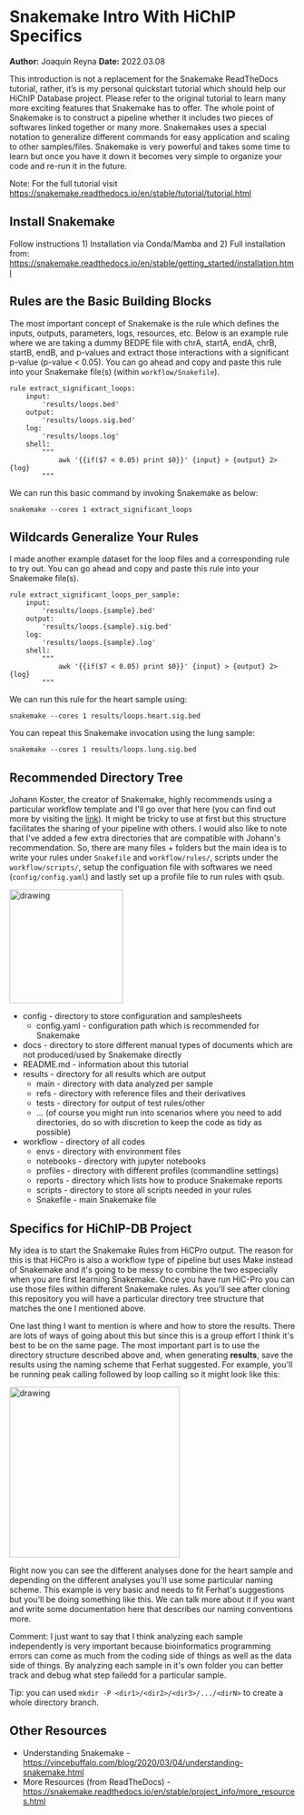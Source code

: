 # Snakemake Intro With HiChIP Specifics
**Author:** Joaquin Reyna **Date:** 2022.03.08

This introduction is not a replacement for the Snakemake ReadTheDocs tutorial, rather,
it’s is my personal quickstart tutorial which should help our HiChIP Database project.
Please refer to the original tutorial to learn many more exciting features that
Snakemake has to offer. The whole point of Snakemake is to construct a pipeline 
whether it includes two pieces of softwares linked together or many more. Snakemakes
uses a special notation to generalize different commands for easy application and scaling
to other samples/files. Snakemake is very powerful and takes some time to learn but once
you have it down it becomes very simple to organize your code and re-run it in the future. 

Note: For the full tutorial visit https://snakemake.readthedocs.io/en/stable/tutorial/tutorial.html

## Install Snakemake
Follow instructions 1) Installation via Conda/Mamba and 2) Full installation from: 
https://snakemake.readthedocs.io/en/stable/getting_started/installation.html 

## Rules are the Basic Building Blocks

The most important concept of Snakemake is the rule which defines the inputs, outputs, parameters, logs, resources, etc. Below is an example rule where we are taking a dummy BEDPE file with chrA, startA, endA, chrB, startB, endB, and p-values and extract those interactions with a significant p-value (p-value < 0.05). You can go ahead and copy and paste this rule into your Snakemake file(s) (within `workflow/Snakefile`).
```
rule extract_significant_loops:
	input:
		'results/loops.bed'
	output:
		'results/loops.sig.bed'
	log:
		'results/loops.log'
	shell:
		"""
			awk '{{if($7 < 0.05) print $0}}' {input} > {output} 2> {log}
		"""
```

We can run this basic command by invoking Snakemake as below:

```
snakemake --cores 1 extract_significant_loops 
```

## Wildcards Generalize Your Rules
I made another example dataset for the loop files and a corresponding rule to try out. You can go ahead and copy and paste this rule into your Snakemake file(s).
```
rule extract_significant_loops_per_sample:
	input:
		'results/loops.{sample}.bed'
	output:
		'results/loops.{sample}.sig.bed'
	log:
		'results/loops.{sample}.log'
	shell:
		"""
			awk '{{if($7 < 0.05) print $0}}' {input} > {output} 2> {log}
		"""
```

We can run this rule for the heart sample using:

```
snakemake --cores 1 results/loops.heart.sig.bed
```

You can repeat this Snakemake invocation using the lung sample:
```
snakemake --cores 1 results/loops.lung.sig.bed
```

##  Recommended Directory Tree
Johann Koster, the creator of Snakemake, highly recommends using a particular workflow template and I'll go over that here (you can find out more by visiting the [link](https://snakemake.readthedocs.io/en/stable/snakefiles/deployment.html#distribution-and-reproducibility)). It might be tricky to use at first but this structure facilitates the sharing of your pipeline with others. I would also like to note that I've added a few extra directories that are compatible with Johann's recommendation. So, there are many files + folders but the main idea is to write your rules under `Snakefile` and `workflow/rules/`, scripts under the `workflow/scripts/`, setup the configuation file with softwares we need (`config/config.yaml`) and lastly set up a profile file to run rules with qsub.

<img src="https://user-images.githubusercontent.com/14253227/157336834-59042b4f-e361-4b3f-b7a7-a124f05c980b.png" alt="drawing" width="200"/>

- config - directory to store configuration and samplesheets
	- config.yaml - configuration path which is recommended for Snakemake 
- docs - directory to store different manual types of documents which are not produced/used by Snakemake directly
- README.md - information about this tutorial
- results - directory for all results which are output
	- main - directory with data analyzed per sample
	- refs - directory with reference files and their derivatives
	- tests - directory for output of test rules/other
	- ... (of course you might run into scenarios where you need to add directories, do so with discretion to keep the code as tidy as possible)
- workflow - directory of all codes
	- envs - directory with environment files 
	- notebooks - directory with jupyter notebooks 
	- profiles - directory with different profiles (commandline settings)
	- reports - directory which lists how to produce Snakemake reports
	- scripts - directory to store all scripts needed in your rules
	- Snakefile - main Snakemake file

## Specifics for HiChIP-DB Project
My idea is to start the Snakemake Rules from HiCPro output. The reason for this is that HiCPro is also a workflow type of pipeline but uses Make instead of Snakemake and it's going to be messy to combine the two especially when you are first learning Snakemake. Once you have run HiC-Pro you can use those files within different Snakemake rules. As you'll see after cloning this repository you will have a particular directory tree structure that matches the one I mentioned above.

One last thing I want to mention is where and how to store the results. There are lots of ways of going about this but since this is a group effort I think it's best to be on the same page. The most important part is to use the directory structure described above and, when generating **results**, save the results using the naming scheme that Ferhat suggested. For example, you'll be running peak calling followed by loop calling so it might look like this:

<img src="https://user-images.githubusercontent.com/14253227/157333623-4d7e6a2e-2357-4343-b4e2-288169e42de9.png" alt="drawing" width="300"/>

Right now you can see the different analyses done for the heart sample and depending on the different analyses you'll use some particular naming scheme. This example is very basic and needs to fit Ferhat's suggestions but you'll be doing something like this. We can talk more about it if you want and write some documentation here that describes our naming conventions more. 

Comment: I just want to say that I think analyzing each sample independently is very important because bioinformatics programming errors can come as much from the coding side of things as well as the data side of things. By analyzing each sample in it's own folder you can better track and debug what step failedd for a particular sample. 

Tip: you can used `mkdir -P <dir1>/<dir2>/<dir3>/.../<dirN>` to create a whole directory branch. 

## Other Resources 
- Understanding Snakemake - https://vincebuffalo.com/blog/2020/03/04/understanding-snakemake.html
- More Resources (from ReadTheDocs) - https://snakemake.readthedocs.io/en/stable/project_info/more_resources.html





